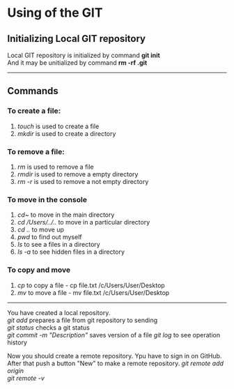 # Using of the GIT  

## Initializing Local GIT repository  

Local GIT repository is initialized by command **git init**    
And it may be unitialized by command **rm -rf .git**    

---  

## Commands  

### To create a file:  
1) *touch* is used to create a file  
2) *mkdir* is used to create a directory  

### To remove a file:  
1) *rm* is used to remove a file  
2) *rmdir* is used to remove a empty directory  
3) *rm -r* is used to remove a not empty directory  

### To move in the console  
1) *cd~* to move in the main directory  
2) *cd /Users/../..* to move in a particular directory
3) *cd ..* to move up  
4) *pwd* to find out myself  
5) *ls* to see a files in a directory
6) *ls -a* to see hidden files in a directory  

### To copy and move  
1) *cp* to copy a file - cp file.txt /c/Users/User/Desktop  
2) *mv* to move a file - mv file.txt /c/Users/User/Desktop  

---  

You have created a local repository.  
*git add* prepares a file from git repository to sending  
*git status* checks a git status  
*git commit -m "Description"* saves version of a file
*git log* to see operation history  

Now you should create a remote repository. Ypu have to sign in on GitHub.  
After that push a button "New" to make a remote repository. 
*git remote add origin*  
*git remote -v*